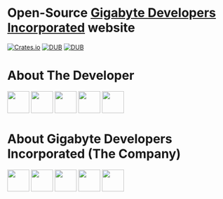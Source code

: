 Open-Source <a href="http://gigabytedevsic.byethost31.com">Gigabyte Developers Incorporated</a> website
====================================================================

[![Crates.io](https://img.shields.io/crates/l/rustc-serialize.svg)](#)
[![DUB](https://img.shields.io/badge/downloads-1k%2Fweek-green.svg)]()
[![DUB](https://img.shields.io/badge/Powered%20by-PHP-blue.svg)]()

<h1><strong>About The Developer</strong></h1>
<a href="http://facebook.com/austin.nwokoma.9" target="_blank"><img src="https://facebookbrand.com/wp-content/themes/fb-branding/prj-fb-branding/assets/images/fb-art.png" alt="" width="50px"/></a>
<a href="http://instagram.com/emmanwokoma" target="_blank"><img src="https://image.flaticon.com/icons/png/128/174/174855.png" alt="" width="50px"/></a>
<a href="http://twitter.com/enwokoma" target="_blank"><img src="http://icons.iconarchive.com/icons/graphicloads/rounded-social-media/512/twitter-icon.png" alt="" width="50px"/></a>
<a href="http://linkedin.com/in/emmanuelnwokoma" target="_blank"><img src="http://www.iconsdb.com/icons/preview/caribbean-blue/linkedin-6-xxl.png" alt="" width="50px"/></a>
<a href="https://plus.google.com/u/0/+EmmanuelNwokoma" target="_blank"><img src="http://donnaloustevens.com/wp-content/themes/donnaloustevens/images/google%20plus.png" alt="" width="50px"/></a>

<h1><strong>About Gigabyte Developers Incorporated (The Company)</strong></h1>
<a href="http://facebook.com/gigabytedevelopersinc" target="_blank"><img src="https://facebookbrand.com/wp-content/themes/fb-branding/prj-fb-branding/assets/images/fb-art.png" alt="" width="50px"/></a>
<a href="http://instagram.com/gigabytedevelopersinc" target="_blank"><img src="https://image.flaticon.com/icons/png/128/174/174855.png" alt="" width="50px"/></a>
<a href="http://twitter.com/gigabytedevsinc" target="_blank"><img src="http://icons.iconarchive.com/icons/graphicloads/rounded-social-media/512/twitter-icon.png" alt="" width="50px"/></a>
<a href="http://linkedin.com/in/gigabytedevelopersinc" target="_blank"><img src="http://www.iconsdb.com/icons/preview/caribbean-blue/linkedin-6-xxl.png" alt="" width="50px"/></a>
<a href="https://plus.google.com/u/0/+GigabyteDevelopers" target="_blank"><img src="http://donnaloustevens.com/wp-content/themes/donnaloustevens/images/google%20plus.png" alt="" width="50px"/></a>
